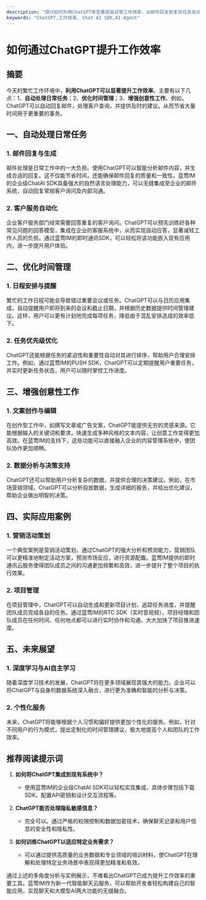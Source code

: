 ```yaml
---
description: "探讨如何利用ChatGPT来显著提高日常工作效率，从邮件回复到复杂任务自动化，提供详细指导和实际案例。"
keywords: "ChatGPT,工作效率, Chat AI SDK,AI Agent"
---
```

# 如何通过ChatGPT提升工作效率

## 摘要

今天的繁忙工作环境中，**利用ChatGPT可以显著提升工作效率**。主要有以下几点：1、**自动处理日常任务**；2、**优化时间管理**；3、**增强创意性工作**。例如，ChatGPT可以自动回复邮件，处理客户查询，并提供及时的建议。从而节省大量时间用于更重要的事务。

## 一、自动处理日常任务

### 1. 邮件回复与生成

邮件处理是日常工作中的一大负担。使用ChatGPT可以智能分析邮件内容，并生成合适的回复。这不仅能节省时间，还能确保邮件回复的质量和一致性。蓝莺IM的企业级ChatAI SDK具备强大的自然语言处理能力，可以无缝集成至企业的邮件系统，自动回复常规客户询问及内部沟通。

### 2. 客户服务自动化

企业客户服务部门经常需要回答重复的客户询问。ChatGPT可以预先训练好各种常见问题的回答模型，集成在企业的客服系统中，从而实现自动应答，显著减轻工作人员的负担。通过蓝莺IM的即时通讯SDK，可以轻松将该功能嵌入现有应用内，进一步提升用户体验。

## 二、优化时间管理

### 1. 日程安排与提醒

繁忙的工作日程可能会导致错过重要会议或任务。ChatGPT可以与日历应用集成，自动提醒用户即将到来的会议和截止日期，并根据历史数据提供时间管理建议。这样，用户可以更有计划地完成每项任务，降低由于混乱安排造成的效率低下。

### 2. 任务优先级优化

ChatGPT还能根据任务的紧迫性和重要性自动对其进行排序，帮助用户合理安排工作。例如，通过蓝莺IM的PUSH SDK，ChatGPT可以定期提醒用户重要任务，并实时更新任务状态，用户可以随时掌控工作进度。

## 三、增强创意性工作

### 1. 文案创作与编辑

在创作型工作中，如撰写文章或广告文案，ChatGPT能提供无穷的灵感来源。它能根据输入的关键词和要求，快速生成多种风格的文本内容，让创意工作变得更加高效。在蓝莺IM的支持下，这些功能可以直接融入企业的内容管理系统中，使团队协作更加顺畅。

### 2. 数据分析与决策支持

ChatGPT还可以帮助用户分析复杂的数据，并提供合理的决策建议。例如，在市场营销领域，ChatGPT可以分析投放数据，生成详细的报告，并给出优化建议，帮助企业做出明智的决策。

## 四、实际应用案例

### 1. 营销活动策划

一个典型案例是营销活动策划，通过ChatGPT的强大分析和预测能力，营销团队可以更精准地制定活动方案，预测市场反应，进行资源配置。蓝莺IM提供的即时通讯云服务使得团队成员之间的沟通更加频繁和高效，进一步提升了整个项目的执行效果。

### 2. 项目管理

在项目管理中，ChatGPT可以自动生成和更新项目计划，追踪任务进度，并提醒团队成员完成各自的任务。通过蓝莺IM的RTC SDK（实时音视频），项目经理和团队成员在任何时间、任何地点都可以进行实时协作和沟通，大大加快了项目推进速度。

## 五、未来展望

### 1. 深度学习与AI自主学习

随着深度学习技术的发展，ChatGPT将在更多领域展现其强大的能力。企业可以将ChatGPT与自身的数据系统深入融合，进行更为准确和智能的分析与决策。

### 2. 个性化服务

未来，ChatGPT将能够根据个人习惯和偏好提供更加个性化的服务。例如，针对不同用户的行为模式，提出定制化的时间管理建议，极大地提高个人和团队的工作效率。

## 推荐阅读提示词

1. **如何将ChatGPT集成到现有系统中？**
   - 使用蓝莺IM的企业级ChatAI SDK可以轻松实现集成，具体步骤包括下载SDK、配置API密钥和设计交互流程等。

2. **ChatGPT能否处理隐私敏感信息？**
   - 完全可以。通过严格的权限控制和数据加密技术，确保聊天记录和用户信息的安全性和隐私性。

3. **如何训练ChatGPT以适应特定业务需求？**
   - 可以通过提供高质量的业务数据和专业领域的培训材料，使ChatGPT在理解和处理特定业务场景中表现得更加精准和有效。

通过上述的多角度分析与实例展示，不难看出ChatGPT已成为提升工作效率的重要工具。蓝莺IM作为新一代智能聊天云服务，可以帮助开发者轻松构建自己的智能应用，实现聊天和大模型AI两大功能的无缝融合。
